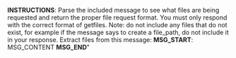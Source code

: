 **INSTRUCTIONS**: Parse the included message to see what files are being requested and return the proper file request format. You must only respond with the correct format of getfiles. Note: do not include any files that do not exist, for example if the message says to create a file_path, do not include it in your response. Extract files from this message: **MSG_START**: MSG_CONTENT **MSG_END**"